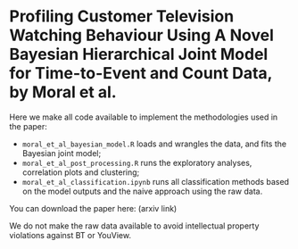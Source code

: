 # Profiling Customer Television Watching Behaviour Using A Novel Bayesian Hierarchical Joint Model for Time-to-Event and Count Data, by Moral et al.

Here we make all code available to implement the methodologies used in the paper:

- `moral_et_al_bayesian_model.R` loads and wrangles the data, and fits the Bayesian joint model;
- `moral_et_al_post_processing.R` runs the exploratory analyses, correlation plots and clustering;
- `moral_et_al_classification.ipynb` runs all classification methods based on the model outputs and the naive approach using the raw data.

You can download the paper here: (arxiv link)

We do not make the raw data available to avoid intellectual property violations against BT or YouView.
